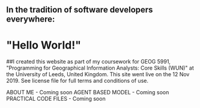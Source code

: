 <h2>In the tradition of software developers everywhere:</h2>
<h1>"Hello World!"</h1>


##I created this website as part of my coursework for GEOG 5991, "Programming for Geographical Information Analysts: Core Skills (WUN)" at the University of Leeds, United Kingdom.  This site went live on the 12 Nov 2019. See license file for full terms and conditions of use.


ABOUT ME - Coming soon
AGENT BASED MODEL - Coming soon
PRACTICAL CODE FILES - Coming soon
